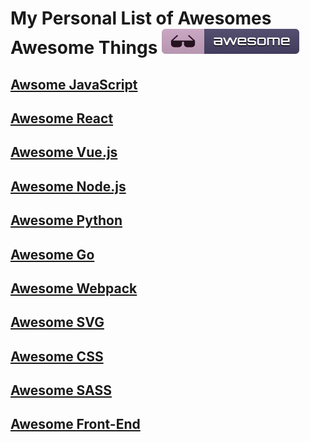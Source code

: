 # My Personal List of Awesomes Awesome Things ![alt text](badge.svg "My Awesomes Awesome Things")

## [Awsome JavaScript](https://github.com/sorrycc/awesome-javascript)

## [Awesome React](https://github.com/enaqx/awesome-react)

## [Awesome Vue.js](https://github.com/vuejs/awesome-vue)

## [Awesome Node.js](https://github.com/sindresorhus/awesome-nodejs)

## [Awesome Python](https://github.com/vinta/awesome-python)

## [Awesome Go](https://github.com/avelino/awesome-go)

## [Awesome Webpack](https://github.com/webpack-contrib/awesome-webpack)

## [Awesome SVG](https://github.com/willianjusten/awesome-svg)

## [Awesome CSS](https://github.com/awesome-css-group/awesome-css)

## [Awesome SASS](https://github.com/Famolus/awesome-sass)

## [Awesome Front-End](https://github.com/syaning/awesome-frontend)
